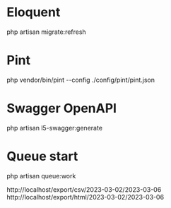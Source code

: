 # Eloquent
php artisan migrate:refresh

# Pint
php vendor/bin/pint --config ./config/pint/pint.json

# Swagger OpenAPI
php artisan l5-swagger:generate

# Queue start
php artisan queue:work


http://localhost/export/csv/2023-03-02/2023-03-06
http://localhost/export/html/2023-03-02/2023-03-06